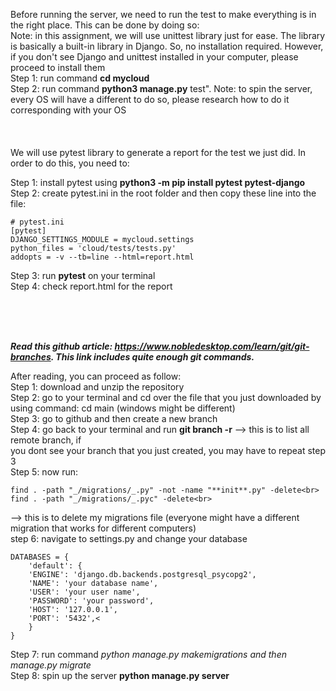 Before running the server, we need to run the test to make everything is in the right place. This can be done by doing so: <br>
Note: in this assignment, we will use unittest library just for ease. The library is basically a built-in library in Django. So, no installation required. However, if you don't see Django and unittest installed in your computer, please proceed to install them <br>
Step 1: run command **cd mycloud**<br>
Step 2: run command **python3 manage.py** test". Note: to spin the server, every OS will have a different to do so, please research how to do it corresponding with your OS <br>
<br>
<br>
<br>
We will use pytest library to generate a report for the test we just did. In order to do this, you need to:<br>

Step 1: install pytest using **python3 -m pip install pytest pytest-django**<br>
Step 2: create pytest.ini in the root folder and then copy these line into the file: <br>

```
# pytest.ini
[pytest]
DJANGO_SETTINGS_MODULE = mycloud.settings
python_files = 'cloud/tests/tests.py'
addopts = -v --tb=line --html=report.html
```

Step 3: run **pytest** on your terminal <br>
Step 4: check report.html for the report

<br>
<br>
<br>

***Read this github article: https://www.nobledesktop.com/learn/git/git-branches. This link includes quite enough git commands.*** <br>

After reading, you can proceed as follow:<br>
Step 1: download and unzip the repository<br>
Step 2: go to your terminal and cd over the file that you just downloaded by using command: cd main (windows might be different)<br>
Step 3: go to github and then create a new branch<br>
Step 4: go back to your terminal and run **git branch -r** --> this is to list all remote branch, if<br>
you dont see your branch that you just created, you may have to repeat step 3<br>
Step 5: now run:<br>

```
find . -path "_/migrations/_.py" -not -name "**init**.py" -delete<br>
find . -path "_/migrations/_.pyc" -delete<br>
```

--> this is to delete my migrations file (everyone might have a different migration that works for different computers)<br>
step 6: navigate to settings.py and change your database<br>

```
DATABASES = {
    'default': {
    'ENGINE': 'django.db.backends.postgresql_psycopg2',
    'NAME': 'your database name', 
    'USER': 'your user name',
    'PASSWORD': 'your password',
    'HOST': '127.0.0.1', 
    'PORT': '5432',<
    }
}
```

Step 7: run command  **python manage.py makemigrations* and then *manage.py migrate**<br>
Step 8: spin up the server **python manage.py server**<br>

